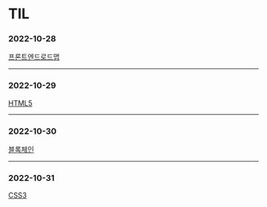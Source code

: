# TIL
### 2022-10-28 
[프론트엔드로드맵](https://velog.io/@songe/%ED%94%84%EB%A1%A0%ED%8A%B8%EC%97%94%EB%93%9C-%EB%A1%9C%EB%93%9C%EB%A7%B5)
***
### 2022-10-29 
[HTML5](https://velog.io/@songe/HTML5)
***
### 2022-10-30
[블록체인](https://velog.io/@songe/%EB%B8%94%EB%A1%9D%EC%B2%B4%EC%9D%B8)
***
### 2022-10-31
[CSS3](https://velog.io/@songe/CSS3)





